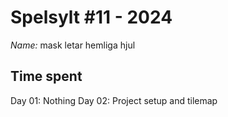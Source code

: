 # Spelsylt #11 - 2024
*Name:* mask letar hemliga hjul

## Time spent

Day 01: Nothing
Day 02: Project setup and tilemap
